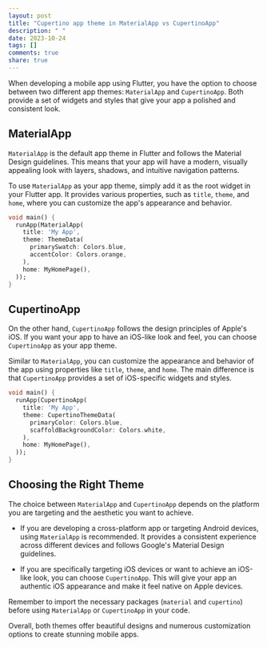 ```yaml
---
layout: post
title: "Cupertino app theme in MaterialApp vs CupertinoApp"
description: " "
date: 2023-10-24
tags: []
comments: true
share: true
---
```


When developing a mobile app using Flutter, you have the option to choose between two different app themes: `MaterialApp` and `CupertinoApp`. Both provide a set of widgets and styles that give your app a polished and consistent look. 

## MaterialApp

`MaterialApp` is the default app theme in Flutter and follows the Material Design guidelines. This means that your app will have a modern, visually appealing look with layers, shadows, and intuitive navigation patterns. 

To use `MaterialApp` as your app theme, simply add it as the root widget in your Flutter app. It provides various properties, such as `title`, `theme`, and `home`, where you can customize the app's appearance and behavior.

```dart
void main() {
  runApp(MaterialApp(
    title: 'My App',
    theme: ThemeData(
      primarySwatch: Colors.blue,
      accentColor: Colors.orange,
    ),
    home: MyHomePage(),
  ));
}
```

## CupertinoApp

On the other hand, `CupertinoApp` follows the design principles of Apple's iOS. If you want your app to have an iOS-like look and feel, you can choose `CupertinoApp` as your app theme. 

Similar to `MaterialApp`, you can customize the appearance and behavior of the app using properties like `title`, `theme`, and `home`. The main difference is that `CupertinoApp` provides a set of iOS-specific widgets and styles.

```dart
void main() {
  runApp(CupertinoApp(
    title: 'My App',
    theme: CupertinoThemeData(
      primaryColor: Colors.blue,
      scaffoldBackgroundColor: Colors.white,
    ),
    home: MyHomePage(),
  ));
}
```

## Choosing the Right Theme

The choice between `MaterialApp` and `CupertinoApp` depends on the platform you are targeting and the aesthetic you want to achieve.

- If you are developing a cross-platform app or targeting Android devices, using `MaterialApp` is recommended. It provides a consistent experience across different devices and follows Google's Material Design guidelines.

- If you are specifically targeting iOS devices or want to achieve an iOS-like look, you can choose `CupertinoApp`. This will give your app an authentic iOS appearance and make it feel native on Apple devices.

Remember to import the necessary packages (`material` and `cupertino`) before using `MaterialApp` or `CupertinoApp` in your code.

Overall, both themes offer beautiful designs and numerous customization options to create stunning mobile apps.
